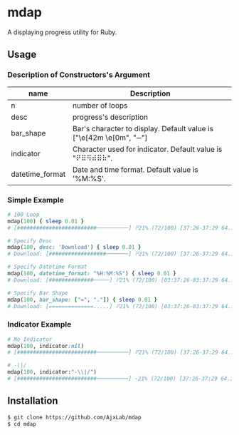 mdap
====

A displaying progress utility for Ruby.


## Usage
### Description of Constructors's Argument
name            |Description
----------------|-------------------------------------------------------------------
n               | number of loops
desc            | progress's description
bar_shape       | Bar's character to display. Default value is ["\e[42m \e[0m", "─"]
indicator       | Character used for indicator. Default value is "⠟⠿⠻⠾⠿⠷".
datetime_format | Date and time format. Default value is '%M:%S'.

### Simple Example
```ruby
# 100 Loop
mdap(100) { sleep 0.01 }
# [#########################──────────] ⠟21% (72/100) [37:26-37:29 64.371566it/s]

# Specify Desc
mdap(100, desc: 'Download') { sleep 0.01 }
# Download: [##################───────] ⠟21% (72/100) [37:26-37:29 64.371566it/s]

# Specify Datetime Format
mdap(100, datetime_format: "%H:%M:%S") { sleep 0.01 }
# Download: [##############─────] ⠟21% (72/100) [03:37:26-03:37:29 64.371566it/s]

# Specify Bar Shape
mdap(100, bar_shape: ["=", "."]) { sleep 0.01 }
# Download: [==============.....] ⠟21% (72/100) [03:37:26-03:37:29 64.371566it/s]
```

### Indicator Example
```ruby
# No Indicator
mdap(100, indicator:nil)
# [#########################──────────] ⠟21% (72/100) [37:26-37:29 64.371566it/s]

# -\|/
mdap(100, indicator:"-\\|/")
# [#########################──────────] -21% (72/100) [37:26-37:29 64.371566it/s]
```

## Installation
```sh
$ git clone https://github.com/AjxLab/mdap
$ cd mdap
```
